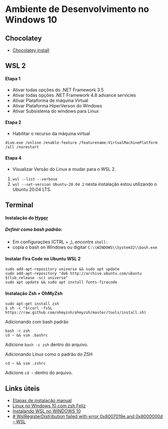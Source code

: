 # Ambiente de Desenvolvimento no Windows 10

## Chocolatey
 - [Chocolatey install](https://chocolatey.org/install)

## WSL 2
#### Etapa 1
 - Ativar todas opções do .NET Framework 3.5
 - Ativar todas opções .NET Framework 4.8 advance servicies
 - Ativar Plataforma de máquina Virtual
 - Ativar Plataforma HiperVerson do Windows
 - Ativar Subsistema do windows para Linux

 #### Etapa 2
  - Habilitar o recurso da máquina virtual
````
dism.exe /online /enable-feature /featurename:VirtualMachinePlatform /all /norestart
````

#### Etapa 4
 - Visualizar Versão do Linux e mudar para o WSL 2.
1.  `wsl --list --verbose` 
1. `wsl --set-version Ubuntu-20.04 2`
	nesta instalação estou utilizando o Ubuntu 20.04 LTS.

## Terminal
 #### Instalação do [Hyper](#)
##### Definir como bash padrão:
- Em configurações (CTRL + ,), encontre `shell:`
- copia o bash on Windows ou digitar `C:\\WINDOWS\\System32\\bash.exe`
 
#### Instalar Fira Code no Ubuntu WSL 2
````
sudo add-apt-repository universe && sudo apt update
sudo add-apt-repository "deb http://archive.ubuntu.com/ubuntu $(lsb_release -sc) universe"
sudo apt update && sudo apt install fonts-firacode
````

#### Instalação Zsh + OhMyZsh
````
sudo apt-get install zsh
$ sh -c "$(curl -fsSL https://raw.github.com/ohmyzsh/ohmyzsh/master/tools/install.sh)
````
Adicionando com bash padrão
````
bash -c zsh
cd ~ && vim .bashrc
````
Adicione `bash -c zsh` dentro do arquivo.

Adicionando Linux como o padrão do ZSH
````
cd ~ && vim .zshrc
````
Adicione `cd ~` dentro do arquivo.
 
## Links úteis
- [Etapas de instalação manual](https://docs.microsoft.com/pt-br/windows/wsl/install-win10#manual-installation-steps)
- [Linux no Windows 10 com zsh Feliz](https://www.youtube.com/watch?v=iZaNTuNorWw&list=PLirko8T4cEmw2kCe2YEMSjxg_hydVZIR-)
- [Instalando WSL no WINDOWS 10](https://www.youtube.com/watch?v=Et04OjK8gPo) 
- [# WslRegisterDistribution failed with error 0x8007019e and 0x8000000d – WSL](https://www.thewindowsclub.com/wslregisterdistribution-failed-with-error-0x8007019e-0x8000000d)

```

